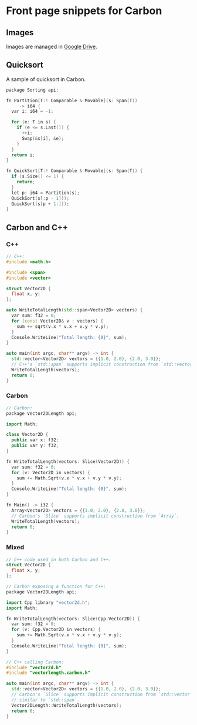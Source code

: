 # Front page snippets for Carbon

<!--
Part of the Carbon Language project, under the Apache License v2.0 with LLVM
Exceptions. See /LICENSE for license information.
SPDX-License-Identifier: Apache-2.0 WITH LLVM-exception
-->

## Images

Images are managed in
[Google Drive](https://drive.google.com/corp/drive/folders/1CsbHo3vamrxmBwHkoyz1kU0sGFqAh688).

## Quicksort

A sample of quicksort in Carbon.

```cpp
package Sorting api;

fn Partition[T:! Comparable & Movable](s: Span(T))
     -> i64 {
  var i: i64 = -1;

  for (e: T in s) {
    if (e <= s.Last()) {
      ++i;
      Swap(&s[i], &e);
    }
  }
  return i;
}

fn QuickSort[T:! Comparable & Movable](s: Span(T)) {
  if (s.Size() <= 1) {
    return;
  }
  let p: i64 = Partition(s);
  QuickSort(s[:p - 1]));
  QuickSort(s[p + 1:]));
}
```

## Carbon and C++

### C++

```cpp
// C++:
#include <math.h>

#include <span>
#include <vector>

struct Vector2D {
  float x, y;
};

auto WriteTotalLength(std::span<Vector2D> vectors) {
  var sum: f32 = 0;
  for (const Vector2D& v : vectors) {
    sum += sqrt(v.x * v.x + v.y * v.y);
  }
  Console.WriteLine("Total length: {0}", sum);
}

auto main(int argc, char** argv) -> int {
  std::vector<Vector2D> vectors = {{1.0, 2.0}, {2.0, 3.0}};
  // C++'s `std::span` supports implicit construction from `std::vector`.
  WriteTotalLength(vectors);
  return 0;
}
```

### Carbon

```cpp
// Carbon:
package Vector2DLength api;

import Math;

class Vector2D {
  public var x: f32;
  public var y: f32;
}

fn WriteTotalLength(vectors: Slice(Vector2D)) {
  var sum: f32 = 0;
  for (v: Vector2D in vectors) {
    sum += Math.Sqrt(v.x * v.x + v.y * v.y);
  }
  Console.WriteLine("Total length: {0}", sum);
}

fn Main() -> i32 {
  Array<Vector2D> vectors = {{1.0, 2.0}, {2.0, 3.0}};
  // Carbon's `Slice` supports implicit construction from `Array`.
  WriteTotalLength(vectors);
  return 0;
}
```

### Mixed

```cpp
// C++ code used in both Carbon and C++:
struct Vector2D {
  float x, y;
};

// Carbon exposing a function for C++:
package Vector2DLength api;

import Cpp library "vector2d.h";
import Math;

fn WriteTotalLength(vectors: Slice(Cpp.Vector2D)) {
  var sum: f32 = 0;
  for (v: Cpp.Vector2D in vectors) {
    sum += Math.Sqrt(v.x * v.x + v.y * v.y);
  }
  Console.WriteLine("Total length: {0}", sum);
}

// C++ calling Carbon:
#include "vector2d.h"
#include "vectorlength.carbon.h"

auto main(int argc, char** argv) -> int {
  std::vector<Vector2D> vectors = {{1.0, 2.0}, {2.0, 3.0}};
  // Carbon's `Slice` supports implicit construction from `std::vector`,
  // similar to `std::span`.
  Vector2DLength::WriteTotalLength(vectors);
  return 0;
}
```
